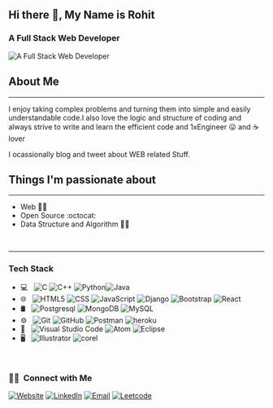 ## Hi there 👋, My Name is Rohit
### A Full Stack Web Developer 
![A Full Stack Web Developer ](https://raw.githubusercontent.com/sagar-viradiya/sagar-viradiya/master/resources/banner.png)

## About Me
***
I enjoy taking complex problems and turning them into simple and easily understandable code.I also love the logic and structure of coding and always strive to write and learn the efficient code and 1xEngineer :stuck_out_tongue: and :coffee: lover

I ocassionally blog and tweet about WEB related Stuff.

## Things I'm passionate about
***
* Web :technologist: <br>
* Open Source :octocat:<br>
* Data Structure and Algorithm :ok_man:
<br>

***


### Tech Stack
- 💻 &nbsp;
  ![C](https://img.shields.io/badge/-C-333333?style=flat&logo=C%2B%2B&logoColor=00599C)
  ![C++](https://img.shields.io/badge/-C++-333333?style=flat&logo=C%2B%2B&logoColor=00599C)
  ![Python](https://img.shields.io/badge/-Python-333333?style=flat&logo=python)![Java](https://img.shields.io/badge/-Java-333333?style=flat&logo=Java&logoColor=007396)
- 🌐 &nbsp;
  ![HTML5](https://img.shields.io/badge/-HTML5-333333?style=flat&logo=HTML5)
  ![CSS](https://img.shields.io/badge/-CSS-333333?style=flat&logo=CSS3&logoColor=1572B6)
  ![JavaScript](https://img.shields.io/badge/-JavaScript-333333?style=flat&logo=javascript)
  ![Django](https://img.shields.io/badge/-Django-333333?style=flat&logo=django)
  ![Bootstrap](https://img.shields.io/badge/-Bootstrap-333333?style=flat&logo=bootstrap&logoColor=563D7C)
  ![React](https://img.shields.io/badge/-React-333333?style=flat&logo=react)
- 🛢 &nbsp;
 ![Postgresql](https://img.shields.io/badge/-POSTGRESQL-333333?style=flat&logo=postgresql)
  ![MongoDB](https://img.shields.io/badge/-MongoDB-333333?style=flat&logo=mongodb)
  ![MySQL](https://img.shields.io/badge/-MySQL-333333?style=flat&logo=mysql)  
- ⚙️ &nbsp;
  ![Git](https://img.shields.io/badge/-Git-333333?style=flat&logo=git)
  ![GitHub](https://img.shields.io/badge/-GitHub-333333?style=flat&logo=github)
  ![Postman](https://img.shields.io/badge/-Postman-333333?style=flat&logo=postman)
  ![heroku](https://img.shields.io/badge/-Heroku-333333?style=flat&logo=heroku)
- 🔧 &nbsp;
  ![Visual Studio Code](https://img.shields.io/badge/-Visual%20Studio%20Code-333333?style=flat&logo=visual-studio-code&logoColor=007ACC)
  ![Atom](https://img.shields.io/badge/-Atom%20%20-333333?style=flat&logo=Atom&logoColor=007ACC)
  ![Eclipse](https://img.shields.io/badge/-Eclipse%20Studio%20Code-333333?style=flat&logo=eclipse&logoColor=007ACC)
- 🖥 &nbsp;
  ![Illustrator](https://img.shields.io/badge/-Illustrator-333333?style=flat&logo=adobe-illustrator)
  ![corel](https://img.shields.io/badge/-figma-333333?style=flat&logo=Figma)

<br/>

<h3> 🤝🏻 &nbsp;Connect with Me </h3>

<p align="center">

<a href=""><img alt="Website" src="https://img.shields.io/badge/Website-https:///-blue?style=flat-square&logo=google-chrome"></a>
<a href="https://www.linkedin.com/in/rohit-verma-7408b51ab/"><img alt="LinkedIn" src="https://img.shields.io/badge/LinkedIn-Rohit%20Verma-red?style=flat-square&logo=linkedin"></a>
<a href="mailto:rv432233@gmail.com"><img alt="Email" src="https://img.shields.io/badge/Email-rv432233@gmail.com-red?style=flat-square&logo=gmail"></a>
<a href="https://leetcode.com/rohitvermarv/"><img alt="Leetcode" src="https://img.shields.io/badge/Leetcode-rohitvermarv/-red?style=flat-square&logo=leetcode"></a>
</p>
